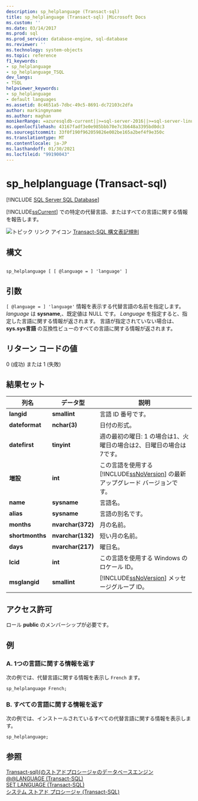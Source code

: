 ```yaml
---
description: sp_helplanguage (Transact-sql)
title: sp_helplanguage (Transact-sql) |Microsoft Docs
ms.custom: ''
ms.date: 03/14/2017
ms.prod: sql
ms.prod_service: database-engine, sql-database
ms.reviewer: ''
ms.technology: system-objects
ms.topic: reference
f1_keywords:
- sp_helplanguage
- sp_helplanguage_TSQL
dev_langs:
- TSQL
helpviewer_keywords:
- sp_helplanguage
- default languages
ms.assetid: 8c4651a5-7dbc-49c5-8691-dc72103c2dfa
author: markingmyname
ms.author: maghan
monikerRange: =azuresqldb-current||>=sql-server-2016||>=sql-server-linux-2017||=azuresqldb-mi-current
ms.openlocfilehash: 43167fadf3e0e985bbb70e7c3b648a3395bd0dc3
ms.sourcegitcommit: 33f0f190f962059826e002be165a2bef4f9e350c
ms.translationtype: MT
ms.contentlocale: ja-JP
ms.lasthandoff: 01/30/2021
ms.locfileid: "99190043"
---
```

# <a name="sp_helplanguage-transact-sql"></a>sp_helplanguage (Transact-sql)
[!INCLUDE [SQL Server SQL Database](../../includes/applies-to-version/sql-asdb.md)]

  [!INCLUDE[ssCurrent](../../includes/sscurrent-md.md)] での特定の代替言語、またはすべての言語に関する情報を報告します。  
  
 ![トピック リンク アイコン](../../database-engine/configure-windows/media/topic-link.gif "トピック リンク アイコン") [Transact-SQL 構文表記規則](../../t-sql/language-elements/transact-sql-syntax-conventions-transact-sql.md)  
  
## <a name="syntax"></a>構文  
  
```  
  
sp_helplanguage [ [ @language = ] 'language' ]  
```  
  
## <a name="arguments"></a>引数  
`[ @language = ] 'language'` 情報を表示する代替言語の名前を指定します。 *language* は **sysname**,、既定値は NULL です。 *Language* を指定すると、指定した言語に関する情報が返されます。 言語が指定されていない場合は、 **sys.sys言語** の互換性ビューのすべての言語に関する情報が返されます。  
  
## <a name="return-code-values"></a>リターン コードの値  
 0 (成功) または 1 (失敗)  
  
## <a name="result-sets"></a>結果セット  
  
|列名|データ型|説明|  
|-----------------|---------------|-----------------|  
|**langid**|**smallint**|言語 ID 番号です。|  
|**dateformat**|**nchar(3)**|日付の形式。|  
|**datefirst**|**tinyint**|週の最初の曜日: 1 の場合は1、火曜日の場合は2、日曜日の場合は7です。|  
|**増設**|**int**|この言語を使用する [!INCLUDE[ssNoVersion](../../includes/ssnoversion-md.md)] の最新アップグレード バージョンです。|  
|**name**|**sysname**|言語名。|  
|**alias**|**sysname**|言語の別名です。|  
|**months**|**nvarchar(372)**|月の名前。|  
|**shortmonths**|**nvarchar(132)**|短い月の名前。|  
|**days**|**nvarchar(217)**|曜日名。|  
|**lcid**|**int**|この言語を使用する  Windows のロケール ID。|  
|**msglangid**|**smallint**|[!INCLUDE[ssNoVersion](../../includes/ssnoversion-md.md)] メッセージグループ ID。|  
  
## <a name="permissions"></a>アクセス許可  
 ロール **public** のメンバーシップが必要です。  
  
## <a name="examples"></a>例  
  
### <a name="a-returning-information-about-a-single-language"></a>A. 1つの言語に関する情報を返す  
 次の例では、代替言語に関する情報を表示し `French` ます。  
  
```  
sp_helplanguage French;  
```  
  
### <a name="b-returning-information-about-all-languages"></a>B. すべての言語に関する情報を返す  
 次の例では、インストールされているすべての代替言語に関する情報を表示します。  
  
```  
sp_helplanguage;  
```  
  
## <a name="see-also"></a>参照  
 [Transact-sql&#41;&#40;のストアドプロシージャのデータベースエンジン ](../../relational-databases/system-stored-procedures/database-engine-stored-procedures-transact-sql.md)   
 [@@LANGUAGE &#40;Transact-SQL&#41;](../../t-sql/functions/language-transact-sql.md)   
 [SET LANGUAGE &#40;Transact-SQL&#41;](../../t-sql/statements/set-language-transact-sql.md)   
 [システム ストアド プロシージャ &#40;Transact-SQL&#41;](../../relational-databases/system-stored-procedures/system-stored-procedures-transact-sql.md)  
  
  
